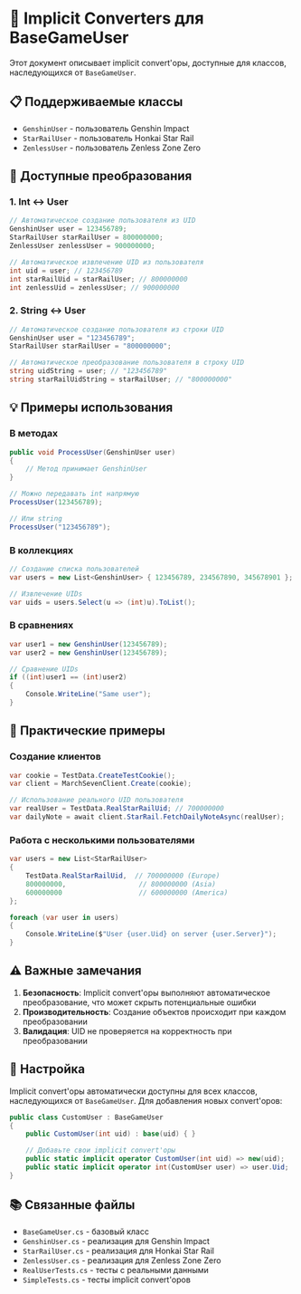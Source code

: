 ﻿# 🔄 Implicit Converters для BaseGameUser

Этот документ описывает implicit convert'оры, доступные для классов, наследующихся от `BaseGameUser`.

## 📋 Поддерживаемые классы

- `GenshinUser` - пользователь Genshin Impact
- `StarRailUser` - пользователь Honkai Star Rail  
- `ZenlessUser` - пользователь Zenless Zone Zero

## 🔄 Доступные преобразования

### 1. Int ↔ User

```csharp
// Автоматическое создание пользователя из UID
GenshinUser user = 123456789;
StarRailUser starRailUser = 800000000;
ZenlessUser zenlessUser = 900000000;

// Автоматическое извлечение UID из пользователя
int uid = user; // 123456789
int starRailUid = starRailUser; // 800000000
int zenlessUid = zenlessUser; // 900000000
```

### 2. String ↔ User

```csharp
// Автоматическое создание пользователя из строки UID
GenshinUser user = "123456789";
StarRailUser starRailUser = "800000000";

// Автоматическое преобразование пользователя в строку UID
string uidString = user; // "123456789"
string starRailUidString = starRailUser; // "800000000"
```

## 💡 Примеры использования

### В методах

```csharp
public void ProcessUser(GenshinUser user)
{
    // Метод принимает GenshinUser
}

// Можно передавать int напрямую
ProcessUser(123456789);

// Или string
ProcessUser("123456789");
```

### В коллекциях

```csharp
// Создание списка пользователей
var users = new List<GenshinUser> { 123456789, 234567890, 345678901 };

// Извлечение UIDs
var uids = users.Select(u => (int)u).ToList();
```

### В сравнениях

```csharp
var user1 = new GenshinUser(123456789);
var user2 = new GenshinUser(123456789);

// Сравнение UIDs
if ((int)user1 == (int)user2)
{
    Console.WriteLine("Same user");
}
```

## 🎯 Практические примеры

### Создание клиентов

```csharp
var cookie = TestData.CreateTestCookie();
var client = MarchSevenClient.Create(cookie);

// Использование реального UID пользователя
var realUser = TestData.RealStarRailUid; // 700000000
var dailyNote = await client.StarRail.FetchDailyNoteAsync(realUser);
```

### Работа с несколькими пользователями

```csharp
var users = new List<StarRailUser> 
{ 
    TestData.RealStarRailUid,  // 700000000 (Europe)
    800000000,                  // 800000000 (Asia)
    600000000                   // 600000000 (America)
};

foreach (var user in users)
{
    Console.WriteLine($"User {user.Uid} on server {user.Server}");
}
```

## ⚠️ Важные замечания

1. **Безопасность**: Implicit convert'оры выполняют автоматическое преобразование, что может скрыть потенциальные ошибки
2. **Производительность**: Создание объектов происходит при каждом преобразовании
3. **Валидация**: UID не проверяется на корректность при преобразовании

## 🔧 Настройка

Implicit convert'оры автоматически доступны для всех классов, наследующихся от `BaseGameUser`. Для добавления новых convert'оров:

```csharp
public class CustomUser : BaseGameUser
{
    public CustomUser(int uid) : base(uid) { }

    // Добавьте свои implicit convert'оры
    public static implicit operator CustomUser(int uid) => new(uid);
    public static implicit operator int(CustomUser user) => user.Uid;
}
```

## 📚 Связанные файлы

- `BaseGameUser.cs` - базовый класс
- `GenshinUser.cs` - реализация для Genshin Impact
- `StarRailUser.cs` - реализация для Honkai Star Rail
- `ZenlessUser.cs` - реализация для Zenless Zone Zero
- `RealUserTests.cs` - тесты с реальными данными
- `SimpleTests.cs` - тесты implicit convert'оров
